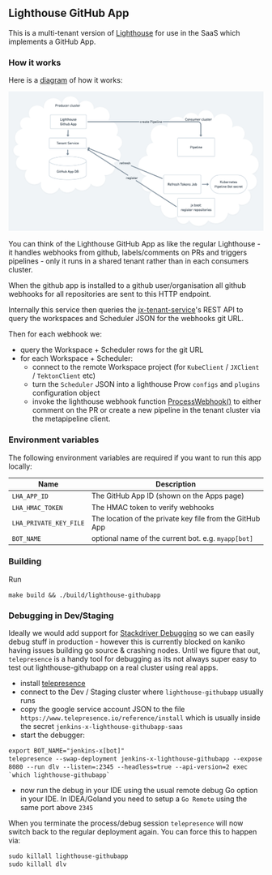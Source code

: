 ## Lighthouse GitHub App

This is a multi-tenant version of [Lighthouse](https://github.com/jenkins-x/lighthouse) for use in the SaaS which implements a GitHub App.

### How it works

Here is a [diagram](https://whimsical.com/48NiENaA7vYCu8bUtgUfh8) of how it works:

![Overview](docs/images/app.png)


You can think of the Lighthouse GitHub App as like the regular Lighthouse - it handles webhooks from github, labels/comments on PRs and triggers pipelines - only it runs in a shared tenant rather than in each consumers cluster.

When the github app is installed to a github user/organisation all github webhooks for all repositories are sent to this HTTP endpoint.

Internally this service then queries the [jx-tenant-service](https://github.com/cloudbees/jx-tenant-service)'s REST API to query the workspaces and Scheduler JSON for the webhooks git URL.

Then for each webhook we:

* query the Workspace + Scheduler rows for the git URL
* for each Workspace + Scheduler:
  * connect to the remote Workspace project (for `KubeClient` / `JXClient` / `TektonClient` etc)
  * turn the `Scheduler` JSON into a lighthouse Prow `configs` and `plugins` configuration object
  * invoke the lighthouse webhook function [ProcessWebhook()](https://github.com/jenkins-x/lighthouse/blob/master/pkg/webhook/webhook.go#L233) to either comment on the PR or create a new pipeline in the tenant cluster via the metapipeline client.


### Environment variables

The following environment variables are required if you want to run this app locally:

| Name  |  Description |
| ------------- | ------------- |
| `LHA_APP_ID` | The GitHub App ID (shown on the Apps page) |
| `LHA_HMAC_TOKEN` | The HMAC token to verify webhooks |
| `LHA_PRIVATE_KEY_FILE` | The location of the private key file from the GitHub App |
| `BOT_NAME` | optional name of the current bot. e.g. `myapp[bot]` |


### Building

Run

    make build && ./build/lighthouse-githubapp
    
    
### Debugging in Dev/Staging

Ideally we would add support for [Stackdriver Debugging](https://cloud.google.com/debugger/) so we can easily debug stuff in production - however this is currently blocked on kaniko having issues building go source & crashing nodes. Until we figure that out, `telepresence` is a handy tool for debugging as its not always super easy to test out lighthouse-githubapp on a real cluster using real apps.    

* install [telepresence](https://www.telepresence.io/reference/install)
* connect to the Dev / Staging cluster where `lighthouse-githubapp` usually runs
* copy the google service account JSON to the file `https://www.telepresence.io/reference/install` which is usually inside the secret `jenkins-x-lighthouse-githubapp-saas` 
* start the debugger:

```
export BOT_NAME="jenkins-x[bot]"    
telepresence --swap-deployment jenkins-x-lighthouse-githubapp --expose 8080 --run dlv --listen=:2345 --headless=true --api-version=2 exec `which lighthouse-githubapp`
```

* now run the debug in your IDE using the usual remote debug Go option in your IDE. In IDEA/Goland you need to setup a `Go Remote` using the same port above `2345`


When you terminate the process/debug session `telepresence` will now switch back to the regular deployment again. You can force this to happen via:

```
sudo killall lighthouse-githubapp
sudo killall dlv
```   
